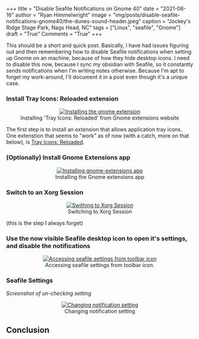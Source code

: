 +++
title   = "Disable Seafile Notifications on Gnome 40"
date    = "2021-06-16"
author  = "Ryan Himmelwright"
image   = "img/posts/disable-seafile-notifications-gnome40/the-dunes-sound-header.jpeg"
caption = "Jockey's Ridge Stage Park, Nags Head, NC"
tags    = ["Linux", "seafile", "Gnome"]
draft   = "True"
Comments = "True"
+++

This should be a short and quick post. Basically, I have had issues figuring out
and then remembering how to disable Seafile notifications when setting up Gnome
on an machine, because of how they hide desktop icons. I need to disable this
now, because I sync my obsidian with Seafile, so it constantly sends
notifications when I'm writing notes otherwise. Because I'm apt to forget my
work-around, I'll document it in a post even though it's a unique case.

<!--more-->

### Install Tray Icons: Reloaded extension

<center>
<a href="../../img/posts/disable-seafile-notifications-gnome40/install-extension.png"><img alt="Installing the gnome extension" src="../../img/posts/disable-seafile-notifications-gnome40/install-extension.png" style="max-width: 100%;"/></a>
<div class="caption">Installing 'Tray Icons: Reloaded' from Gnome extensions website</div>
</center>

The first step is to install an extension that allows application tray icons.
One extenstion that seems to "work" as of now (with a catch, more on that
below), is [Tray Icons: Reloaded](https://extensions.gnome.org/extension/2890/tray-icons-reloaded/). 


### (Optionally) Install Gnome Extensions app

<center>
<a href="../../img/posts/disable-seafile-notifications-gnome40/install-gnome-extensions.png"><img alt="Installing gnome-extensions app" src="../../img/posts/disable-seafile-notifications-gnome40/install-gnome-extensions.png" style="max-width: 100%;"/></a>
<div class="caption">Installing the Gnome extensions app</div>
</center>


### Switch to an Xorg Session 

<center>
<a href="../../img/posts/disable-seafile-notifications-gnome40/switch-to-xorg.png"><img alt="Swithing to Xorg Session" src="../../img/posts/disable-seafile-notifications-gnome40/switch-to-xorg.png" style="max-width: 100%;"/></a>
<div class="caption">Switching to Xorg Session</div>
</center>

(this is the step I always forget)


### Use the now visible Seafile desktop icon to open it's settings, and disable the notifications

<center>
<a href="../../img/posts/disable-seafile-notifications-gnome40/seafile-icon-select-settings.png"><img alt="Accessing seafile settings from toolbar icon" src="../../img/posts/disable-seafile-notifications-gnome40/seafile-icon-select-settings.png" style="max-width: 100%;"/></a>
<div class="caption">Accessing seafile settings from toolbar icon.</div>
</center>

### Seafile Settings

*Screenshot of un-checking setting*
<center>
<a href="../../img/posts/disable-seafile-notifications-gnome40/seafile-settings.png"><img alt="Changing notification setting" src="../../img/posts/disable-seafile-notifications-gnome40/seafile-settings.png" style="max-width: 100%;"/></a>
<div class="caption">Changing notification setting</div>
</center>

## Conclusion